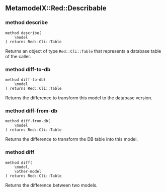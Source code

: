 MetamodelX::Red::Describable
----------------------------

### method describe

```perl6
method describe(
    \model
) returns Red::Cli::Table
```

Returns an object of type `Red::Cli::Table` that represents a database table of the caller.

### method diff-to-db

```perl6
method diff-to-db(
    \model
) returns Red::Cli::Table
```

Returns the difference to transform this model to the database version.

### method diff-from-db

```perl6
method diff-from-db(
    \model
) returns Red::Cli::Table
```

Returns the difference to transform the DB table into this model.

### method diff

```perl6
method diff(
    \model,
    \other-model
) returns Red::Cli::Table
```

Returns the difference between two models.


